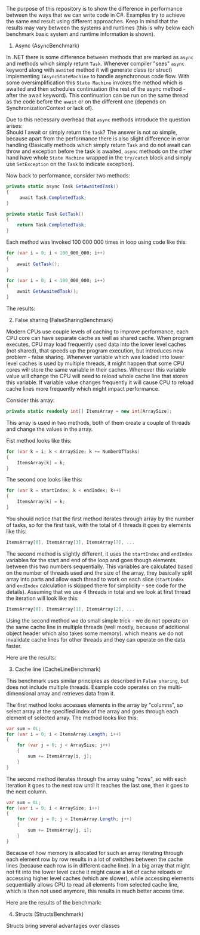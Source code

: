The purpose of this repository is to show the difference in performance between the ways that we can write code in C#. 
Examples try to achieve the same end result using different approaches.
Keep in mind that the results may vary between the systems and runtimes
(this is why below each benchmark basic system and runtime information is shown).

1. Async (AsyncBenchmark)

In .NET there is some difference between methods that are marked as `async`
and methods which simply return `Task`.
Whenever compiler "sees" `async` keyword along with `awaited` method
it will generate class (or struct) implementing `IAsyncStateMachine` to handle asynchronous code flow. 
With some oversimplification this `State Machine` invokes the method which is awaited
and then schedules continuation (the rest of the async method - after the await keyword).
This continuation can be run on the same thread as the code before the `await` or on the different one
(depends on SynchronizationContext or lack of).

Due to this necessary overhead that `async` methods introduce the question arises: <br/>
Should I await or simply return the `Task`? The answer is not so simple,
because apart from the performance there is also slight difference in error handling
(Basically methods which simply return `Task` and do not await can throw and exception before
the task is awaited, `async` methods on the other hand have whole `State Machine` wrapped 
in the `try/catch` block and simply use `SetException` on the `Task` to indicate exception).

Now back to performance, consider two methods:

```c#
private static async Task GetAwaitedTask()
{
     await Task.CompletedTask;
}

private static Task GetTask()
{
    return Task.CompletedTask;
}
```
Each method was invoked 100 000 000 times in loop using code like this:

```c#
for (var i = 0; i < 100_000_000; i++)
{
    await GetTask();
}

for (var i = 0; i < 100_000_000; i++)
{
    await GetAwaitedTask();
}
```

The results:


2. False sharing (FalseSharingBenchmark)

Modern CPUs use couple levels of caching to improve performance,
each CPU core can have separate cache as well as shared cache.
When program executes, CPU may load frequently used data into the
lower level caches (not shared), that speeds up the program execution,
but introduces new problem - false sharing. Whenever variable which was
loaded into lower level caches is used by multiple threads, it might happen
that some CPU cores will store the same variable in their caches.
Whenever this variable value will change the CPU will need to reload
whole cache line that stores this variable. If variable value changes
frequently it will cause CPU to reload cache lines more frequently
which might impact performance.

Consider this array:

```c#
private static readonly int[] ItemsArray = new int[ArraySize];
```
This array is used in two methods, both of them create a couple of threads
and change the values in the array. 

Fist method looks like this:

```c#
for (var k = i; k < ArraySize; k += NumberOfTasks)
{
    ItemsArray[k] = k;
}
```

The second one looks like this:

```c#
for (var k = startIndex; k < endIndex; k++)
{
    ItemsArray[k] = k;
}
```
You should notice that the first method iterates through array by the 
number of tasks, so for the first task, with the total of 4 threads
it goes by elements like this:
```c#
ItemsArray[0], ItemsArray[3], ItemsArray[7], ...
```

The second method is slightly different, it uses the `startIndex` 
and `endIndex` variables for the start and end of the loop and
goes though elements between this two numbers sequentially.
This variables are calculated based on the number of threads used
and the size of the array, they basically split array into parts
and allow each thread to work on each slice (`startIndex` and `endIndex`
calculation is skipped there for simplicity - see code for the details).
Assuming that we use 4 threads in total and we look at first thread
the iteration will look like this:

```c#
ItemsArray[0], ItemsArray[1], ItemsArray[2], ...
```

Using the second method we do small simple trick - we do not operate
on the same cache line in multiple threads
(well mostly, because of additional object header which also takes some memory).
which means we do not invalidate cache lines for other threads
and they can operate on the data faster.

Here are the results:


3. Cache line (CacheLineBenchmark)

This benchmark uses similar principles as described in `False sharing`,
but does not include multiple threads. Example code operates on the
multi-dimensional array and retrieves data from it.

The first method looks accesses elements in the array by "columns", so
select array at the specified index of the array and goes through each element
of selected array. The method looks like this:

```c#
var sum = 0L;
for (var i = 0; i < ItemsArray.Length; i++)
{
    for (var j = 0; j < ArraySize; j++)
    {
        sum += ItemsArray[i, j];
    }
}
```

The second method iterates through the array using "rows", so with each iteration
it goes to the next row until it reaches the last one, then it goes to the next column.

```c#
var sum = 0L;
for (var i = 0; i < ArraySize; i++)
{
    for (var j = 0; j < ItemsArray.Length; j++)
    {
        sum += ItemsArray[j, i];
    }
}
```

Because of how memory is allocated for such an array iterating through each element row by row
results in a lot of switches between the cache lines (because each row is in different cache line).
In a big array that might not fit into the lower level cache it might cause a lot of cache reloads
or accessing higher level caches (which are slower), while accessing elements sequentially allows
CPU to read all elements from selected cache line, which is then not used anymore, this results in
much better access time.

Here are the results of the benchmark:


4. Structs (StructsBenchmark)

Structs bring several advantages over classes 